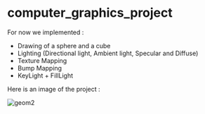 # computer_graphics_project

For now we implemented :
  - Drawing of a sphere and a cube
  - Lighting (Directional light, Ambient light, Specular and Diffuse)
  - Texture Mapping
  - Bump Mapping
  - KeyLight + FillLight
  
Here is an image of the project :

![geom2](https://user-images.githubusercontent.com/91250466/193424049-c9ec8435-7d17-4184-bd51-75c99f81f0a9.png)
